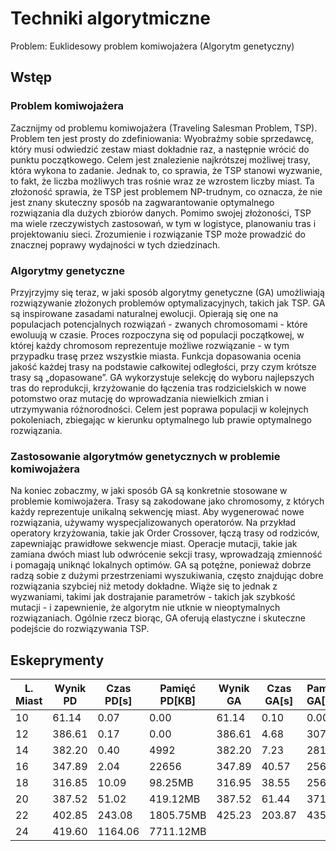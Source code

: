 # Techniki algorytmiczne

Problem: Euklidesowy problem komiwojażera (Algorytm genetyczny)

## Wstęp

### Problem komiwojażera

Zacznijmy od problemu komiwojażera (Traveling Salesman Problem, TSP). Problem ten jest prosty do zdefiniowania: Wyobraźmy sobie sprzedawcę, który musi odwiedzić zestaw miast dokładnie raz, a następnie wrócić do punktu początkowego. Celem jest znalezienie najkrótszej możliwej trasy, która wykona to zadanie. Jednak to, co sprawia, że TSP stanowi wyzwanie, to fakt, że liczba możliwych tras rośnie wraz ze wzrostem liczby miast. Ta złożoność sprawia, że TSP jest problemem NP-trudnym, co oznacza, że nie jest znany skuteczny sposób na zagwarantowanie optymalnego rozwiązania dla dużych zbiorów danych. Pomimo swojej złożoności, TSP ma wiele rzeczywistych zastosowań, w tym w logistyce, planowaniu tras i projektowaniu sieci. Zrozumienie i rozwiązanie TSP może prowadzić do znacznej poprawy wydajności w tych dziedzinach.

### Algorytmy genetyczne

Przyjrzyjmy się teraz, w jaki sposób algorytmy genetyczne (GA) umożliwiają rozwiązywanie złożonych problemów optymalizacyjnych, takich jak TSP. GA są inspirowane zasadami naturalnej ewolucji. Opierają się one na populacjach potencjalnych rozwiązań - zwanych chromosomami - które ewoluują w czasie. Proces rozpoczyna się od populacji początkowej, w której każdy chromosom reprezentuje możliwe rozwiązanie - w tym przypadku trasę przez wszystkie miasta. Funkcja dopasowania ocenia jakość każdej trasy na podstawie całkowitej odległości, przy czym krótsze trasy są „dopasowane”. GA wykorzystuje selekcję do wyboru najlepszych tras do reprodukcji, krzyżowanie do łączenia tras rodzicielskich w nowe potomstwo oraz mutację do wprowadzania niewielkich zmian i utrzymywania różnorodności. Celem jest poprawa populacji w kolejnych pokoleniach, zbiegając w kierunku optymalnego lub prawie optymalnego rozwiązania.

### Zastosowanie algorytmów genetycznych w problemie komiwojażera​

Na koniec zobaczmy, w jaki sposób GA są konkretnie stosowane w problemie komiwojażera. Trasy są zakodowane jako chromosomy, z których każdy reprezentuje unikalną sekwencję miast. Aby wygenerować nowe rozwiązania, używamy wyspecjalizowanych operatorów. Na przykład operatory krzyżowania, takie jak Order Crossover, łączą trasy od rodziców, zapewniając prawidłowe sekwencje miast. Operacje mutacji, takie jak zamiana dwóch miast lub odwrócenie sekcji trasy, wprowadzają zmienność i pomagają uniknąć lokalnych optimów. GA są potężne, ponieważ dobrze radzą sobie z dużymi przestrzeniami wyszukiwania, często znajdując dobre rozwiązania szybciej niż metody dokładne. Wiąże się to jednak z wyzwaniami, takimi jak dostrajanie parametrów - takich jak szybkość mutacji - i zapewnienie, że algorytm nie utknie w nieoptymalnych rozwiązaniach. Ogólnie rzecz biorąc, GA oferują elastyczne i skuteczne podejście do rozwiązywania TSP.

## Eskeprymenty

| L. Miast | Wynik PD | Czas PD[s] | Pamięć PD[KB] | Wynik GA | Czas GA[s] | Pamięć GA[KB] | Generacje GA |
| -------- | -------- | ---------- | ------------- | -------- | ---------- | ------------- | ------------ |
| 10       | 61.14    | 0.07       | 0.00          | 61.14    | 0.10       | 0.00          | <10          |
| 12       | 386.61   | 0.17       | 0.00          | 386.61   | 4.68       | 3072          | 70           |
| 14       | 382.20   | 0.40       | 4992          | 382.20   | 7.23       | 2816          | 80           |
| 16       | 347.89   | 2.04       | 22656         | 347.89   | 40.57      | 2560          | 320          |
| 18       | 316.85   | 10.09      | 98.25MB       | 316.95   | 38.55      | 2560          | 260          |
| 20       | 387.52   | 51.02      | 419.12MB      | 387.52   | 61.44      | 3712          | 280          |
| 22       | 402.85   | 243.08     | 1805.75MB     | 425.23   | 203.87     | 4352          | 400          |
| 24       | 419.60   | 1164.06    | 7711.12MB     |
